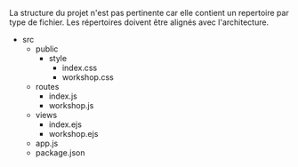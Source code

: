 La structure du projet n'est pas pertinente car elle contient un repertoire par type de fichier. Les répertoires doivent être alignés avec l'architecture.

- src
	- public
		- style
			- index.css
			- workshop.css
	- routes
		- index.js
		- workshop.js
	- views
		- index.ejs
		- workshop.ejs
	- app.js
	- package.json
